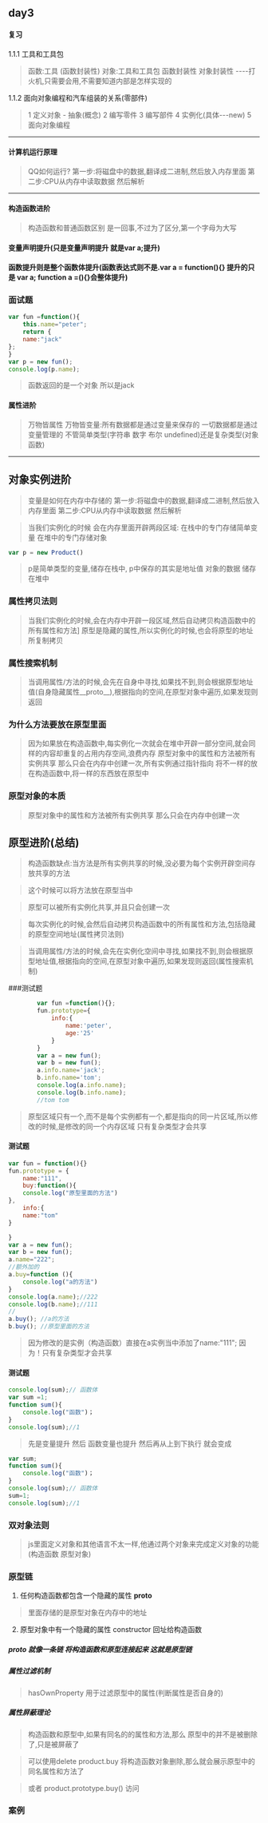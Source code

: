## day3

####  复习

1.1.1 工具和工具包
> 函数:工具 (函数封装性)
> 对象:工具和工具包
> 函数封装性 对象封装性 ----打火机,只需要会用,不需要知道内部是怎样实现的

1.1.2 面向对象编程和汽车组装的关系(零部件)

> 1 定义对象 - 抽象(概念)
> 2 编写零件
> 3 编写部件
> 4 实例化(具体---new)
> 5 面向对象编程

*************************************************************************


#### 计算机运行原理

> QQ如何运行?
> 第一步:将磁盘中的数据,翻译成二进制,然后放入内存里面
> 第二步:CPU从内存中读取数据 然后解析




*************************************************************************


#### 构造函数进阶
> 构造函数和普通函数区别
> 是一回事,不过为了区分,第一个字母为大写


#### 变量声明提升(只是变量声明提升 就是var a;提升)
#### 函数提升则是整个函数体提升(函数表达式则不是.var a = function(){} 提升的只是 var a; function a =(){}会整体提升)



### 面试题
```javascript
var fun =function(){
	this.name="peter";
	return {
	name:"jack"
};
}
var p = new fun();
console.log(p.name);
```
> 函数返回的是一个对象 所以是jack


#### 属性进阶
> 万物皆属性
> 万物皆变量:所有数据都是通过变量来保存的
> 一切数据都是通过变量管理的  不管简单类型(字符串 数字 布尔 undefined)还是复杂类型(对象 函数)


*************************************************************************


## 对象实例进阶


> 变量是如何在内存中存储的
> 第一步:将磁盘中的数据,翻译成二进制,然后放入内存里面
> 第二步:CPU从内存中读取数据 然后解析

> 当我们实例化的时候 会在内存里面开辟两段区域:
> 在栈中的专门存储简单变量
> 在堆中的专门存储对象
```javascript
var p = new Product()
```
> p是简单类型的变量,储存在栈中, p中保存的其实是地址值
> 对象的数据 储存在堆中


### 属性拷贝法则

> 当我们实例化的时候,会在内存中开辟一段区域,然后自动拷贝构造函数中的所有属性和方法]
> 原型是隐藏的属性,所以实例化的时候,也会将原型的地址所复制拷贝

### 属性搜索机制

> 当调用属性/方法的时候,会先在自身中寻找,如果找不到,则会根据原型地址值(自身隐藏属性__proto__),根据指向的空间,在原型对象中遍历,如果发现则返回


### 为什么方法要放在原型里面

> 因为如果放在构造函数中,每实例化一次就会在堆中开辟一部分空间,就会同样的内容却重复的占用内存空间,浪费内存
> 原型对象中的属性和方法被所有实例共享 那么只会在内存中创建一次,所有实例通过指针指向
> 将不一样的放在构造函数中,将一样的东西放在原型中


### 原型对象的本质

> 原型对象中的属性和方法被所有实例共享 那么只会在内存中创建一次




## 原型进阶(总结)
> 构造函数缺点:当方法是所有实例共享的时候,没必要为每个实例开辟空间存放共享的方法

> 这个时候可以将方法放在原型当中

> 原型可以被所有实例化共享,并且只会创建一次

> 每次实例化的时候,会然后自动拷贝构造函数中的所有属性和方法,包括隐藏的原型空间地址(属性拷贝法则)

> 当调用属性/方法的时候,会先在实例化空间中寻找,如果找不到,则会根据原型地址值,根据指向的空间,在原型对象中遍历,如果发现则返回(属性搜索机制)


###测试题
```javascript
		var fun =function(){};
		fun.prototype={
			info:{
				name:'peter',
				age:'25'
			}
		}
		var a = new fun();
		var b = new fun();
		a.info.name='jack';
		b.info.name='tom';
		console.log(a.info.name);
		console.log(b.info.name);
		//tom tom

```
> 原型区域只有一个,而不是每个实例都有一个,都是指向的同一片区域,所以修改的时候,是修改的同一个内存区域
> 只有复杂类型才会共享

#### 测试题
```javascript 
var fun = function(){}
fun.prototype = {
	name:"111",
	buy:function(){
	console.log("原型里面的方法")
},
	info:{
	name:"tom"
}

}
var a = new fun();
var b = new fun();
a.name="222";
//额外加的
a.buy=function (){
	console.log("a的方法")
}
console.log(a.name);//222
console.log(b.name);//111
//
a.buy(); //a的方法
b.buy(); //原型里面的方法
```
> 因为修改的是实例（构造函数）直接在a实例当中添加了name:"111";
> 因为！只有复杂类型才会共享

####  测试题

```javascript
console.log(sum);// 函数体
var sum =1;
function sum(){
	console.log("函数")；
}
console.log(sum);//1
```

> 先是变量提升 然后 函数变量也提升 然后再从上到下执行 就会变成

```javascript
var sum;
function sum(){
	console.log("函数")；
}
console.log(sum);// 函数体
sum=1;
console.log(sum);//1
```


### 双对象法则

> js里面定义对象和其他语言不太一样,他通过两个对象来完成定义对象的功能(构造函数 原型对象)


### 原型链

1. 任何构造函数都包含一个隐藏的属性 __proto__

> 里面存储的是原型对象在内存中的地址 

2. 原型对象中有一个隐藏的属性 constructor 回址给构造函数

##### __proto__ 就像一条链 将构造函数和原型连接起来 这就是原型链


##### 属性过滤机制

> hasOwnProperty 用于过滤原型中的属性(判断属性是否自身的)

##### 属性屏蔽理论

> 构造函数和原型中,如果有同名的的属性和方法,那么 原型中的并不是被删除了,只是被屏蔽了

> 可以使用delete product.buy 将构造函数对象删除,那么就会展示原型中的同名属性和方法了

> 或者 product.prototype.buy() 访问




### 案例

